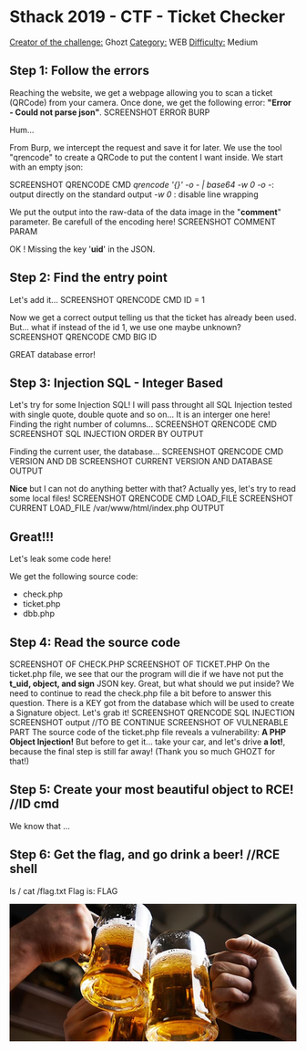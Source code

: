 # Sthack 2019 - CTF - Ticket Checker

<u>Creator of the challenge:</u> Ghozt
<u>Category:</u> WEB
<u>Difficulty:</u> Medium

## **Step 1: Follow the errors**

Reaching the website, we get a webpage allowing you to scan a ticket (QRCode) from your camera.
Once done, we get the following error: **"Error - Could not parse json"**.
SCREENSHOT ERROR BURP

Hum...

From Burp, we intercept the request and save it for later.
We use the tool "qrencode" to create a QRCode to put the content I want inside.
We start with an empty json:

SCREENSHOT QRENCODE CMD
  *qrencode '{}' -o - | base64 -w 0*
  *-o -*: output directly on the standard output
  *-w 0* : disable line wrapping

We put the output into the raw-data of the data image in the "**comment**" parameter.
Be carefull of the encoding here!
SCREENSHOT COMMENT PARAM

OK ! Missing the key '<b>uid</b>' in the JSON.

## **Step 2: Find the entry point**
Let's add it...
SCREENSHOT QRENCODE CMD ID = 1

Now we get a correct output telling us that the ticket has already been used.
But... what if instead of the id 1, we use one maybe unknown?
SCREENSHOT QRENCODE CMD BIG ID

GREAT database error!

## **Step 3: Injection SQL - Integer Based**
Let's try for some Injection SQL!
I will pass throught all SQL Injection tested with single quote, double quote and so on... It is an interger one here!
Finding the right number of columns...
SCREENSHOT QRENCODE CMD
SCREENSHOT SQL INJECTION ORDER BY OUTPUT

Finding the current user, the database... 
SCREENSHOT QRENCODE CMD VERSION AND DB
SCREENSHOT CURRENT VERSION AND DATABASE OUTPUT

**Nice** but I can not do anything better with that? Actually yes, let's try to read some local files!
SCREENSHOT QRENCODE CMD LOAD_FILE
SCREENSHOT CURRENT LOAD_FILE /var/www/html/index.php OUTPUT

## **Great!!!**
Let's leak some code here!

We get the following source code:
* check.php
* ticket.php
* dbb.php

## **Step 4: Read the source code**
SCREENSHOT OF CHECK.PHP
SCREENSHOT OF TICKET.PHP
On the ticket.php file, we see that our the program will die if we have not put the **t_uid, object, and sign** JSON key.
Great, but what should we put inside?
We need to continue to read the check.php file a bit before to answer this question.
There is a KEY got from the database which will be used to create a Signature object.
Let's grab it!
SCREENSHOT QRENCODE SQL INJECTION
SCREENSHOT output
//TO BE CONTINUE
SCREENSHOT OF VULNERABLE PART
The source code of the ticket.php file reveals a vulnerability: **A PHP Object Injection!**
But before to get it... take your car, and let's drive **a lot!**, because the final step is still far away! (Thank you so much GHOZT for that!)

## **Step 5: Create your most beautiful object to RCE!** //ID cmd
We know that ...

## **Step 6: Get the flag, and go drink a beer!** //RCE shell
ls /
cat /flag.txt
Flag is: FLAG

![Cheers](/verre-chope.jpg)
